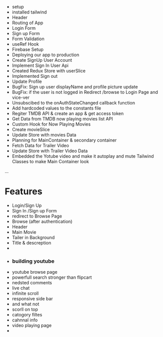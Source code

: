- setup 
- installed tailwind 
- Header
- Routing of App
- Login Form
- Sign up Form
- Form Validation
- useRef Hook
- Firebase Setup
- Deploying our app to production
- Create SignUp User Account
- Implement Sign In User Api
- Created Redux Store with userSlice
- Implemented Sign out
- Update Profile
- BugFix: Sign up user displayName and profile picture update
- BugFix: if the user is not logged in Redirect /browse to Login Page and vice-ver
- Unsubscibed to the onAuthStateChanged callback function
- Add hardcoded values to the constants file
- Regiter TMDB API & create an app & get access token
- Get Data from TMDB now playing movies list API
- Custom Hook for Now Playing Movies
- Create movieSlice
- Update Store with movies Data
- Planning for MainContainer & secondary container
- Fetch Data for Trailer Video
- Update Store with Trailer Video Data
- Embedded the Yotube video and make it autoplay and mute Tailwind Classes to make Main Container look

...
# Features
- Login/Sign Up
- Sign In /Sign up Form
- redirect to Browse Page
- Browse (after authentication)
- Header
- Main Movie
- Tailer in Background
- Title & descreption
- 
- ### building youtube 
- youtube browse page 
- powerfull search  stronger than flipcart 
- nedsted comments 
- live chat 
- infinite scroll 
- responsive side bar 
- and what not 
- scorll on top
- catogory filtes
- cahnnal info 
- video playing page 
- 